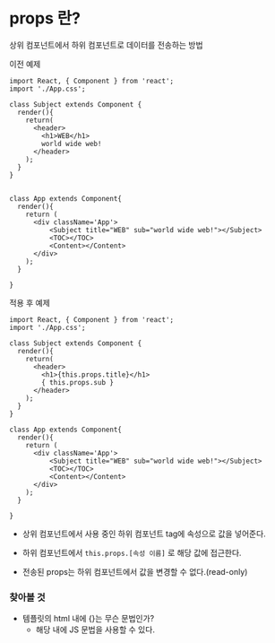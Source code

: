 # props 란?

상위 컴포넌트에서 하위 컴포넌트로 데이터를 전송하는 방법



이전 예제

```react
import React, { Component } from 'react';
import './App.css';

class Subject extends Component {
  render(){
    return(
      <header>
        <h1>WEB</h1>
        world wide web!
      </header>
    );
  }
}


class App extends Component{
  render(){
    return (
      <div className='App'>
          <Subject title="WEB" sub="world wide web!"></Subject>
          <TOC></TOC>
          <Content></Content>
      </div>
    );
  }
  
}
```



적용 후 예제

```react
import React, { Component } from 'react';
import './App.css';

class Subject extends Component {
  render(){
    return(
      <header>
        <h1>{this.props.title}</h1>
        { this.props.sub }
      </header>
    );
  }
}

class App extends Component{
  render(){
    return (
      <div className='App'>
          <Subject title="WEB" sub="world wide web!"></Subject>
          <TOC></TOC>
          <Content></Content>
      </div>
    );
  }
  
}
```

- 상위 컴포넌트에서 사용 중인 하위 컴포넌트 tag에 속성으로 값을 넣어준다.
- 하위 컴포넌트에서 `this.props.[속성 이름]` 로 해당 값에 접근한다.

- 전송된 props는 하위 컴포넌트에서 값을 변경할 수 없다.(read-only)

### 찾아볼 것

- 템플릿의 html 내에 {}는 무슨 문법인가?
  - 해당 내에 JS 문법을 사용할 수 있다.